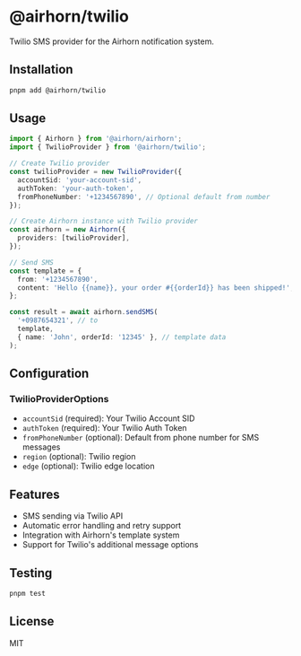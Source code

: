 # @airhorn/twilio

Twilio SMS provider for the Airhorn notification system.

## Installation

```bash
pnpm add @airhorn/twilio
```

## Usage

```typescript
import { Airhorn } from '@airhorn/airhorn';
import { TwilioProvider } from '@airhorn/twilio';

// Create Twilio provider
const twilioProvider = new TwilioProvider({
  accountSid: 'your-account-sid',
  authToken: 'your-auth-token',
  fromPhoneNumber: '+1234567890', // Optional default from number
});

// Create Airhorn instance with Twilio provider
const airhorn = new Airhorn({
  providers: [twilioProvider],
});

// Send SMS
const template = {
  from: '+1234567890',
  content: 'Hello {{name}}, your order #{{orderId}} has been shipped!',
};

const result = await airhorn.sendSMS(
  '+0987654321', // to
  template,
  { name: 'John', orderId: '12345' }, // template data
);
```

## Configuration

### TwilioProviderOptions

- `accountSid` (required): Your Twilio Account SID
- `authToken` (required): Your Twilio Auth Token
- `fromPhoneNumber` (optional): Default from phone number for SMS messages
- `region` (optional): Twilio region
- `edge` (optional): Twilio edge location

## Features

- SMS sending via Twilio API
- Automatic error handling and retry support
- Integration with Airhorn's template system
- Support for Twilio's additional message options

## Testing

```bash
pnpm test
```

## License

MIT